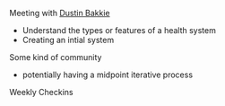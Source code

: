 Meeting with [Dustin Bakkie](Notes/Dustin%20Bakkie.md)
- Understand the types or features of a health system
- Creating an intial system

Some kind of community
- potentially having a midpoint iterative process

Weekly Checkins
